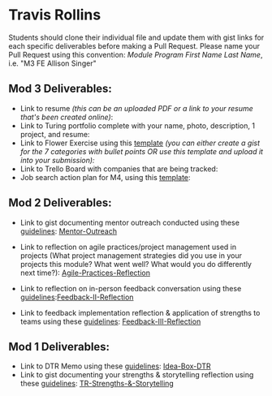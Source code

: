 # Travis Rollins

Students should clone their individual file and update them with gist links for each specific deliverables before making a Pull Request. Please name your Pull Request using this convention: *Module Program First Name Last Name*, i.e. "M3 FE Allison Singer"

## Mod 3 Deliverables:

* Link to resume *(this can be an uploaded PDF or a link to your resume that's been created online)*: 
* Link to Turing portfolio complete with your name, photo, description, 1 project, and resume:
* Link to Flower Exercise using this [template](https://github.com/turingschool/career-development-curriculum/blob/master/files/Career%20Unit%20-%20The%20Flower%20Diagram.pdf) *(you can either create a gist for the 7 categories with bullet points OR use this template and upload it into your submission):*
* Link to Trello Board with companies that are being tracked: 
* Job search action plan for M4, using this [template](https://github.com/turingschool/career-development-curriculum/blob/master/module_three/mod_4_action_plan_template.md):

## Mod 2 Deliverables:

* Link to gist documenting mentor outreach conducted using these [guidelines](https://github.com/turingschool/career-development-curriculum/blob/master/module_two/cold_outreach_i_guidelines.md): [Mentor-Outreach](https://gist.github.com/Kalikoze/1f546c1a401d230654b928c5202f3e84)

* Link to reflection on agile practices/project management used in projects (What project management strategies did you use in your projects this module? What went well? What would you do differently next time?): [Agile-Practices-Reflection](https://gist.github.com/Kalikoze/6fd56ef43bc9426aa6d50d8b77d7045b)

* Link to reflection on in-person feedback conversation using these [guidelines](https://github.com/turingschool/career-development-curriculum/blob/master/module_two/feedback_conversation_reflection_guidelines.md):[Feedback-II-Reflection](https://gist.github.com/Kalikoze/3ab4901424e296732ff41fd41861a99e)

* Link to feedback implementation reflection & application of strengths to teams using these [guidelines](https://github.com/turingschool/career-development-curriculum/blob/master/module_two/feedback_implementation_strengths_reflection.md): [Feedback-III-Reflection](https://gist.github.com/Kalikoze/250d2b99be9c07cbfa282d1d83d3bf56)

## Mod 1 Deliverables:
* Link to DTR Memo using these [guidelines](https://github.com/turingschool/career-development-curriculum/blob/master/module_one/dtr_guidelines_memo.md): [Idea-Box-DTR](https://gist.github.com/Kalikoze/fe8e8fa7f73f4c00ef939238b70a316c)
* Link to gist documenting your strengths & storytelling reflection using these [guidelines](https://github.com/turingschool/career-development-curriculum/blob/master/module_one/strengths_storytelling_reflection.md): [TR-Strengths-&-Storytelling](https://gist.github.com/Kalikoze/1204b139a8e09722737e7a79e5b749f6)

